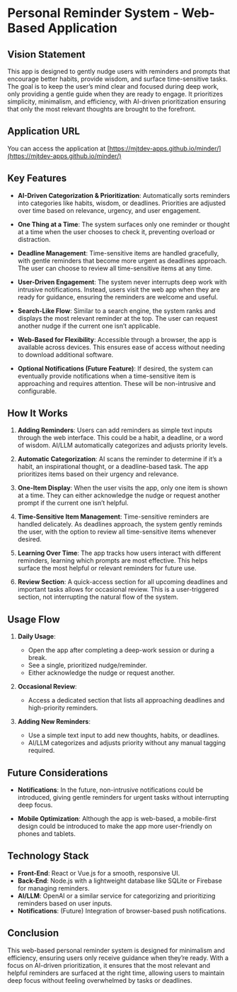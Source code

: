 # Personal Reminder System - Web-Based Application
## Vision Statement
This app is designed to gently nudge users with reminders and prompts that encourage better habits, provide wisdom, and surface time-sensitive tasks. The goal is to keep the user’s mind clear and focused during deep work, only providing a gentle guide when they are ready to engage. It prioritizes simplicity, minimalism, and efficiency, with AI-driven prioritization ensuring that only the most relevant thoughts are brought to the forefront.

## Application URL
You can access the application at [https://mjtdev-apps.github.io/minder/](https://mjtdev-apps.github.io/minder/)

## Key Features
- **AI-Driven Categorization & Prioritization**: Automatically sorts reminders into categories like habits, wisdom, or deadlines. Priorities are adjusted over time based on relevance, urgency, and user engagement.
  
- **One Thing at a Time**: The system surfaces only one reminder or thought at a time when the user chooses to check it, preventing overload or distraction.

- **Deadline Management**: Time-sensitive items are handled gracefully, with gentle reminders that become more urgent as deadlines approach. The user can choose to review all time-sensitive items at any time.

- **User-Driven Engagement**: The system never interrupts deep work with intrusive notifications. Instead, users visit the web app when they are ready for guidance, ensuring the reminders are welcome and useful.

- **Search-Like Flow**: Similar to a search engine, the system ranks and displays the most relevant reminder at the top. The user can request another nudge if the current one isn’t applicable.

- **Web-Based for Flexibility**: Accessible through a browser, the app is available across devices. This ensures ease of access without needing to download additional software.

- **Optional Notifications (Future Feature)**: If desired, the system can eventually provide notifications when a time-sensitive item is approaching and requires attention. These will be non-intrusive and configurable.

## How It Works
1. **Adding Reminders**: Users can add reminders as simple text inputs through the web interface. This could be a habit, a deadline, or a word of wisdom. AI/LLM automatically categorizes and adjusts priority levels.
   
2. **Automatic Categorization**: AI scans the reminder to determine if it’s a habit, an inspirational thought, or a deadline-based task. The app prioritizes items based on their urgency and relevance.

3. **One-Item Display**: When the user visits the app, only one item is shown at a time. They can either acknowledge the nudge or request another prompt if the current one isn’t helpful.

4. **Time-Sensitive Item Management**: Time-sensitive reminders are handled delicately. As deadlines approach, the system gently reminds the user, with the option to review all time-sensitive items whenever desired.

5. **Learning Over Time**: The app tracks how users interact with different reminders, learning which prompts are most effective. This helps surface the most helpful or relevant reminders for future use.

6. **Review Section**: A quick-access section for all upcoming deadlines and important tasks allows for occasional review. This is a user-triggered section, not interrupting the natural flow of the system.

## Usage Flow
1. **Daily Usage**:
   - Open the app after completing a deep-work session or during a break.
   - See a single, prioritized nudge/reminder.
   - Either acknowledge the nudge or request another.
   
2. **Occasional Review**:
   - Access a dedicated section that lists all approaching deadlines and high-priority reminders.
   
3. **Adding New Reminders**:
   - Use a simple text input to add new thoughts, habits, or deadlines.
   - AI/LLM categorizes and adjusts priority without any manual tagging required.

## Future Considerations
- **Notifications**: In the future, non-intrusive notifications could be introduced, giving gentle reminders for urgent tasks without interrupting deep focus.
  
- **Mobile Optimization**: Although the app is web-based, a mobile-first design could be introduced to make the app more user-friendly on phones and tablets.

## Technology Stack
- **Front-End**: React or Vue.js for a smooth, responsive UI.
- **Back-End**: Node.js with a lightweight database like SQLite or Firebase for managing reminders.
- **AI/LLM**: OpenAI or a similar service for categorizing and prioritizing reminders based on user inputs.
- **Notifications**: (Future) Integration of browser-based push notifications.

## Conclusion
This web-based personal reminder system is designed for minimalism and efficiency, ensuring users only receive guidance when they’re ready. With a focus on AI-driven prioritization, it ensures that the most relevant and helpful reminders are surfaced at the right time, allowing users to maintain deep focus without feeling overwhelmed by tasks or deadlines.
